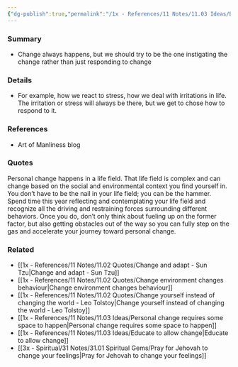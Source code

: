 ```yaml
---
{"dg-publish":true,"permalink":"/1x - References/11 Notes/11.03 Ideas/Be the hammer not the nail - try to be proactive in your life/","title":"Be the hammer not the nail - try to be proactive in your life","noteIcon":"","created":"2024-02-05T10:33:03.429+03:00","updated":"2024-02-15T09:56:55.756+03:00"}
---
```


### Summary
- Change always happens, but we should try to be the one instigating the change rather than just responding to change

### Details
- For example, how we react to stress, how we deal with irritations in life. The irritation or stress will always be there, but we get to chose how to respond to it.

### References
- Art of Manliness blog

### Quotes
Personal change happens in a life field. That life field is complex and can change based on the social and environmental context you find yourself in. You don’t have to be the nail in your life field; you can be the hammer. Spend time this year reflecting and contemplating your life field and recognize all the driving and restraining forces surrounding different behaviors. Once you do, don’t only think about fueling up on the former factor, but also getting obstacles out of the way so you can fully step on the gas and accelerate your journey toward personal change. 

### Related
- [[1x - References/11 Notes/11.02 Quotes/Change and adapt - Sun Tzu\|Change and adapt - Sun Tzu]]
- [[1x - References/11 Notes/11.02 Quotes/Change environment changes behaviour\|Change environment changes behaviour]]
- [[1x - References/11 Notes/11.02 Quotes/Change yourself instead of changing the world - Leo Tolstoy\|Change yourself instead of changing the world - Leo Tolstoy]]
- [[1x - References/11 Notes/11.03 Ideas/Personal change requires some space to happen\|Personal change requires some space to happen]]
- [[1x - References/11 Notes/11.03 Ideas/Educate to allow change\|Educate to allow change]]
- [[3x - Spiritual/31 Notes/31.01 Spiritual Gems/Pray for Jehovah to change your feelings\|Pray for Jehovah to change your feelings]]


